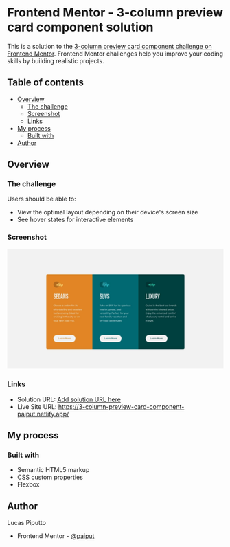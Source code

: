 # Frontend Mentor - 3-column preview card component solution

This is a solution to the [3-column preview card component challenge on Frontend Mentor](https://www.frontendmentor.io/challenges/3column-preview-card-component-pH92eAR2-). Frontend Mentor challenges help you improve your coding skills by building realistic projects. 

## Table of contents

- [Overview](#overview)
  - [The challenge](#the-challenge)
  - [Screenshot](#screenshot)
  - [Links](#links)
- [My process](#my-process)
  - [Built with](#built-with)
- [Author](#author)

## Overview

### The challenge

Users should be able to:

- View the optimal layout depending on their device's screen size
- See hover states for interactive elements

### Screenshot

![](./assets/design/desktop-design.jpg)

### Links

- Solution URL: [Add solution URL here](https://your-solution-url.com)
- Live Site URL: https://3-column-preview-card-component-paiput.netlify.app/

## My process

### Built with

- Semantic HTML5 markup
- CSS custom properties
- Flexbox

## Author

Lucas Piputto

- Frontend Mentor - [@paiput](https://www.frontendmentor.io/profile/paiput)